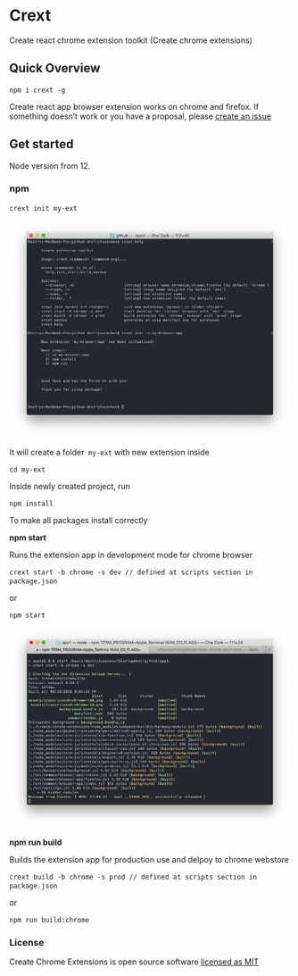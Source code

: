 # Crext
Create react chrome extension toolkit (Create chrome extensions)



## Quick Overview

```
npm i crext -g
```

Create react app browser extension works on chrome and firefox.
If something doesn’t work or you have a proposal, please [create an issue](https://github.com/dmitry-tuzenkov/create-chrome-extensions/issues/new)




## Get started

Node version from 12.

### npm

```
crext init my-ext
```
![Screenshot](screenshot1.png)

It will create a folder` my-ext` with new extension inside

```
cd my-ext
```

Inside newly created project, run 

```
npm install
```

To make all packages install correctly



**npm start**

Runs the extension app in development mode for chrome browser

```
crext start -b chrome -s dev // defined at scripts section in package.json
```

or

```
npm start
```
![Screenshot](screenshot2.png)


**npm run build**

Builds the extension app for production use and delpoy to chrome webstore

```
crext build -b chrome -s prod // defined at scripts section in package.json
```

or

```
npm run build:chrome
```



### License

Create Chrome Extensions is open source software [licensed as MIT](https://github.com/dmitry-tuzenkov/create-chrome-extensions/blob/master/LICENSE)
